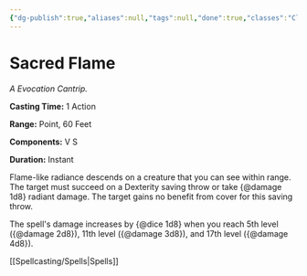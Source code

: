 ```yaml
---
{"dg-publish":true,"aliases":null,"tags":null,"done":true,"classes":"Cleric,","spellLevel":0,"school":"Evocation","source":"PHB","permalink":"/spells/sacred-flame/","dgHomeLink":false,"dgPassFrontmatter":true}
---
```


# Sacred Flame
*A Evocation Cantrip.*

**Casting Time:** 1 Action

**Range:** Point, 60 Feet

**Components:** V S 

**Duration:** Instant

Flame-like radiance descends on a creature that you can see within range. The target must succeed on a Dexterity saving throw or take {@damage 1d8} radiant damage. The target gains no benefit from cover for this saving throw.



The spell's damage increases by {@dice 1d8} when you reach 5th level ({@damage 2d8}), 11th level ({@damage 3d8}), and 17th level ({@damage 4d8}).

[[Spellcasting/Spells|Spells]]